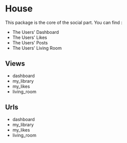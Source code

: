 # House

This package is the core of the social part. You can find :
  - The Users' Dashboard
  - The Users' Likes
  - The Users' Posts
  - The Users' Living Room

## Views
- dashboard
- my_library
- my_likes
- living_room

## Urls
- dashboard
- my_library
- my_likes
- living_room
